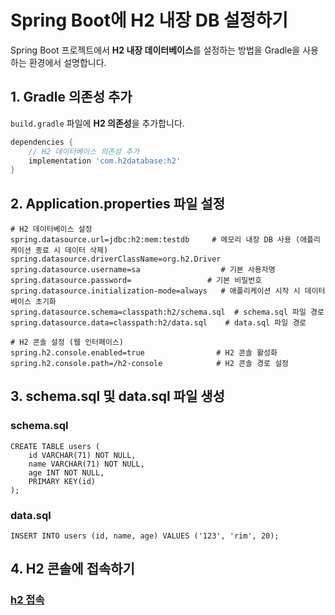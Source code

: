 # Spring Boot에 H2 내장 DB 설정하기

Spring Boot 프로젝트에서 **H2 내장 데이터베이스**를 설정하는 방법을 Gradle을 사용하는 환경에서 설명합니다.

## 1. Gradle 의존성 추가

`build.gradle` 파일에 **H2 의존성**을 추가합니다.

```gradle
dependencies {
    // H2 데이터베이스 의존성 추가
    implementation 'com.h2database:h2'
}
```

## 2. Application.properties 파일 설정
```properties
# H2 데이터베이스 설정
spring.datasource.url=jdbc:h2:mem:testdb     # 메모리 내장 DB 사용 (애플리케이션 종료 시 데이터 삭제)
spring.datasource.driverClassName=org.h2.Driver
spring.datasource.username=sa                  # 기본 사용자명
spring.datasource.password=                 # 기본 비밀번호
spring.datasource.initialization-mode=always   # 애플리케이션 시작 시 데이터베이스 초기화
spring.datasource.schema=classpath:h2/schema.sql  # schema.sql 파일 경로
spring.datasource.data=classpath:h2/data.sql    # data.sql 파일 경로

# H2 콘솔 설정 (웹 인터페이스)
spring.h2.console.enabled=true                # H2 콘솔 활성화
spring.h2.console.path=/h2-console            # H2 콘솔 경로 설정
```

## 3. schema.sql 및 data.sql 파일 생성
### schema.sql
```
CREATE TABLE users (
    id VARCHAR(71) NOT NULL,
    name VARCHAR(71) NOT NULL,
    age INT NOT NULL,
    PRIMARY KEY(id)
);
```

### data.sql
```
INSERT INTO users (id, name, age) VALUES ('123', 'rim', 20);
```

## 4. H2 콘솔에 접속하기
### [h2 접속](http://localhost:8080/h2-console)



